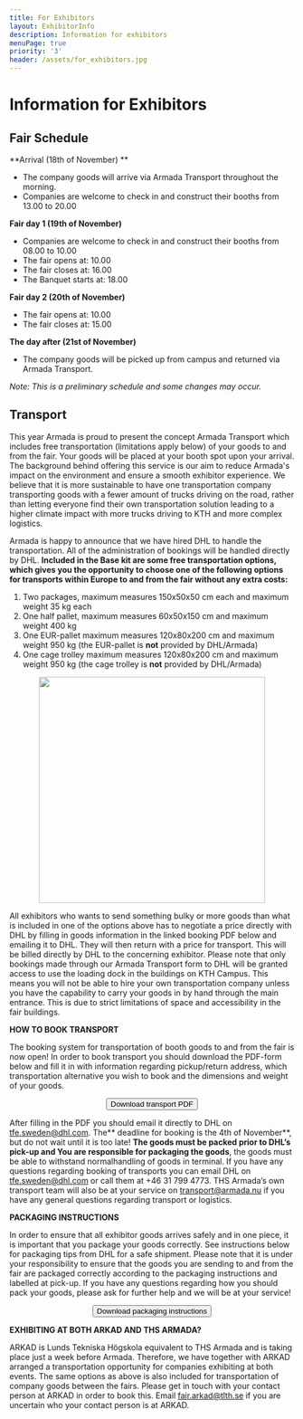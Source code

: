 ```yaml
---
title: For Exhibitors
layout: ExhibitorInfo
description: Information for exhibitors
menuPage: true
priority: '3'
header: /assets/for_exhibitors.jpg
---
```

# Information for Exhibitors

## Fair Schedule

**Arrival (18th of November) **

* The company goods will arrive via Armada Transport throughout the morning.
* Companies are welcome to check in and construct their booths from 13.00 to 20.00

**Fair day 1 (19th of November)**

* Companies are welcome to check in and construct  their booths from 08.00 to 10.00
* The fair opens  at: 10.00
* The fair closes at: 16.00
* The Banquet starts at: 18.00 

**Fair day 2 (20th of November)**

* The fair opens at: 10.00
* The fair closes at: 15.00

**The day after (21st of November)**

* The company goods will be picked up from campus and returned via Armada Transport.

_Note: This is a preliminary schedule and some changes may occur._

## Transport

This year Armada is proud to present the concept Armada Transport which includes free transportation (limitations apply below) of your goods to and from the fair. Your goods will be placed at your booth spot upon your arrival. The background behind offering this service is our aim to reduce Armada's impact on the environment and ensure a smooth exhibitor experience. We believe that it is more sustainable to have one transportation company transporting goods with a fewer amount of trucks driving on the road, rather than letting everyone find their own transportation solution leading to a higher climate impact with more trucks driving to KTH and more complex logistics.

Armada is happy to announce that we have hired DHL to handle the transportation. All of the administration of bookings will be handled directly by DHL. **Included in the Base kit are some free transportation options, which gives you the opportunity to choose one of the following options for transports within Europe to and from the fair without any extra costs:**

1. Two packages, maximum measures 150x50x50 cm each and maximum weight 35 kg each
2. One half pallet, maximum measures 60x50x150 cm and maximum weight 400 kg
3. One EUR-pallet maximum measures 120x80x200 cm and maximum weight 950 kg (the EUR-pallet is **not** provided by DHL/Armada)
4. One cage trolley maximum measures 120x80x200 cm and maximum weight 950 kg (the cage trolley is **not** provided by DHL/Armada)

<p style="text-align:center;">
<img src="/assets/dhl.png" height="400em" width="400em"/>
</p>

All exhibitors who wants to send something bulky or more goods than what is included in one of the options above has to negotiate a price directly with DHL by filling in goods information in the linked booking PDF below and emailing it to DHL. They will then return with a price for transport. This will be billed directly by DHL to the concerning exhibitor. Please note that only bookings made through our Armada Transport form to DHL will be granted access to use the loading dock in the buildings on KTH Campus. This means you will not be able to hire your own transportation company unless you have the capability to carry your goods in by hand through the main entrance. This is due to strict limitations of space and accessibility in the fair buildings.

**HOW TO BOOK TRANSPORT**

The booking system for transportation of booth goods to and from the fair is now open! In order to book transport you should download the PDF-form below and fill it in with information regarding pickup/return address, which transportation alternative you wish to book and the dimensions and weight of your goods. 
<form style="text-align:center; margin-bottom: 1em;" method="get" action="/assets/Transport_booking_form_THS Armada.pdf">
   <button type="submit">Download transport PDF</button>
</form>

After filling in the PDF you should email it directly to DHL on [tfe.sweden@dhl.com](<mailto: tfe.sweden@dhl.com>). The** deadline for booking is the 4th of November**, but do not wait until it is too late! **The goods must be packed prior to   DHL’s pick-up and You are responsible for packaging the goods**, the goods must be able to withstand normalhandling of goods in terminal. If you have any questions regarding booking of transports you can email DHL on [tfe.sweden@dhl.com](<mailto: tfe.sweden@dhl.com>) or call them at +46 31 799 4773. THS Armada’s own transport team will also be at your service on [transport@armada.nu](<mailto: tfe.sweden@dhl.com>) if you have any general questions regarding transport or logistics.

**PACKAGING INSTRUCTIONS**

In order to ensure that all exhibitor goods arrives safely and in one piece, it is important that you package your goods correctly. See instructions below for packaging tips from DHL for a safe shipment. Please note that it is under your responsibility to ensure that the goods you are sending to and from the fair are packaged correctly according to the packaging instructions and labelled at pick-up. If you have any questions regarding how you should pack your goods, please ask for further help and we will be at your service!

<form style="text-align:center; margin-bottom: 1em;" method="get" action="/assets/Packaging_instructions.pdf">
   <button type="submit">Download packaging instructions</button>
</form>

**EXHIBITING AT BOTH ARKAD AND THS ARMADA?**

ARKAD is Lunds Tekniska Högskola equivalent to THS Armada and is taking place just a week before Armada. Therefore, we have together with ARKAD arranged a transportation opportunity for companies exhibiting at both events. The same options as above is also included for transportation of company goods between the fairs. Please get in touch with your contact person at ARKAD in order to book this. Email [fair.arkad@tlth.se](<mailto: fair.arkad@tlth.se>) if you are uncertain who your contact person is at ARKAD.

##
